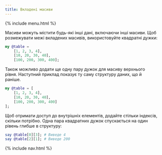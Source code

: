 ```yaml
---
title: Вкладені масиви
---
```


{% include menu.html %}

Масиви можуть містити будь-які інші дані, включаючи інші масиви. Щоб розмежувати межі вкладених масивів, використовуйте квадратні дужки:

```raku
my @table = 
    [1, 2, 3, 4],
    [10, 20, 30, 40],
    [100, 200, 300, 400];
```

Також можливо додати ще одну пару дужок для масиву верхнього рівня. Наступний приклад показує ту саму структуру даних, що й раніше.

```raku
my @table = [
    [1, 2, 3, 4],
    [10, 20, 30, 40],
    [100, 200, 300, 400]
];
```

Щоб отримати доступ до внутрішніх елементів, додайте стільки індексів, скільки потрібно. Одна пара квадратних дужок спускається на один рівень глибше в структуру:

```raku
say @table[0][3]; # Виведе 4
say @table[2][1]; # Виведе 200 
```


{% include nav.html %}